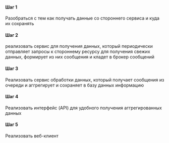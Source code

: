 #### Шаг 1

Разобраться с тем как получать данные со стороннего сервиса и куда их сохранять

#### Шаг 2

реализовать сервис для получения данных, который периодически отправляет запросы к стороннему ресурсу для получения свежих данных, формирует из них сообщения и кладет в брокер сообщений

#### Шаг 3

Реализовать сервис обработки данных, который получает сообщения из очереди и аггрегирует и сохраняет в базу данных информацию

#### Шаг 4

Реализовать интерфейс (API) для удобного получения аггрегированных данных

#### Шаг 5

Реализовать веб-клиент

